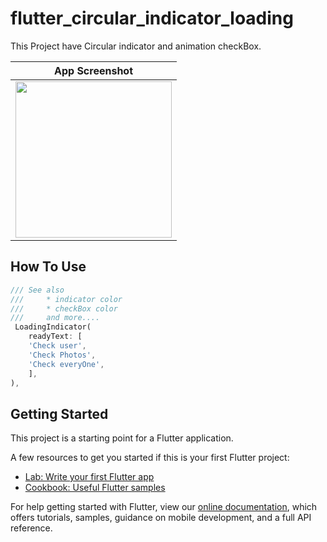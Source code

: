 # flutter_circular_indicator_loading

This Project have Circular indicator and animation checkBox.


|              App Screenshot          |
| :----------------------------------: | 
| <a  target="_blank"><img src="https://user-images.githubusercontent.com/37551474/117023094-75ed7180-ad01-11eb-81ff-a5a8957c00bc.gif" width="250"></a> | 

## How To Use

```dart
/// See also
///     * indicator color
///     * checkBox color
///     and more....
 LoadingIndicator(
    readyText: [
    'Check user',
    'Check Photos',
    'Check everyOne',
    ],
),
```

## Getting Started

This project is a starting point for a Flutter application.

A few resources to get you started if this is your first Flutter project:

- [Lab: Write your first Flutter app](https://flutter.dev/docs/get-started/codelab)
- [Cookbook: Useful Flutter samples](https://flutter.dev/docs/cookbook)

For help getting started with Flutter, view our
[online documentation](https://flutter.dev/docs), which offers tutorials,
samples, guidance on mobile development, and a full API reference.
